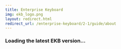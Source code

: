 ```yaml
---
title: Enterprise Keyboard
img: ekb_logo.png
layout: redirect.html
redirect_url: /enterprise-keyboard/2-1/guide/about
---
```


### Loading the latest EKB version...










